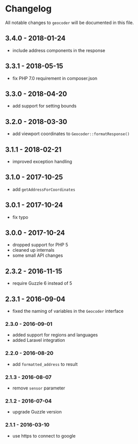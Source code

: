 # Changelog

All notable changes to `geocoder` will be documented in this file.

## 3.4.0 - 2018-01-24

- include address components in the response

## 3.3.1 - 2018-05-15

- fix PHP 7.0 requirement in composer.json

## 3.3.0 - 2018-04-20

- add support for setting bounds

## 3.2.0 - 2018-03-30

- add viewport coordinates to `Geocoder::formatResponse()`

## 3.1.1 - 2018-02-21

- improved exception handling

## 3.1.0 - 2017-10-25

- add `getAddressForCoordinates`

## 3.0.1 - 2017-10-24

- fix typo

## 3.0.0 - 2017-10-24

- dropped support for PHP 5
- cleaned up internals
- some small API changes

## 2.3.2 - 2016-11-15

- require Guzzle 6 instead of 5

## 2.3.1 - 2016-09-04

- fixed the naming of variables in the `Geocoder` interface

### 2.3.0 - 2016-09-01
    
- added support for regions and languages
- added Laravel integration

### 2.2.0 - 2016-08-20
    
- add `formatted_address` to result

### 2.1.3 - 2016-08-07

- remove `sensor` parameter

### 2.1.2 - 2016-07-04

- upgrade Guzzle version

### 2.1.1 - 2016-03-10

- use https to connect to google
